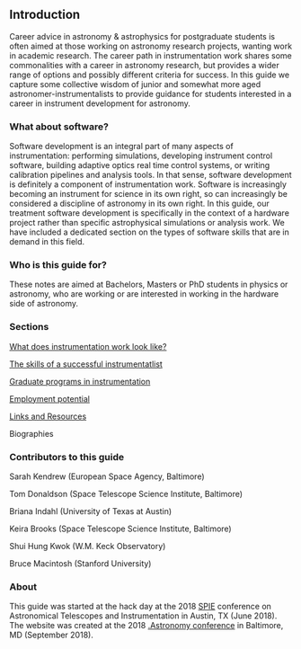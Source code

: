 
## Introduction

Career advice in astronomy & astrophysics for postgraduate students is often aimed at those working on astronomy research projects, wanting work in academic research. The career path in instrumentation work shares some commonalities with a career in astronomy research, but provides a wider range of options and possibly different criteria for success. In this guide we capture some collective wisdom of junior and somewhat more aged astronomer-instrumentalists to provide guidance for students interested in a career in instrument development for astronomy.

### What about software?

Software development is an integral part of many aspects of instrumentation: performing simulations, developing instrument control software, building adaptive optics real time control systems, or writing calibration pipelines and analysis tools. In that sense, software development is definitely a component of instrumentation work. Software is increasingly becoming an instrument for science in its own right, so can increasingly be considered a discipline of astronomy in its own right. In this guide, our treatment software development is specifically in the context of a hardware project rather than specific astrophysical simulations or analysis work. We have included a dedicated section on the types of software skills that are in demand in this field.

### Who is this guide for?

These notes are aimed at Bachelors, Masters or PhD students in physics or astronomy, who are working or are interested in working in the hardware side of astronomy.


### Sections

[What does instrumentation work look like?](instrumentation-what.md)

[The skills of a successful instrumentatlist](instrumentation-skills.md)

[Graduate programs in instrumentation](graduate-programs.md)

[Employment potential](employment.md)

[Links and Resources](resources.md)

Biographies

### Contributors to this guide

Sarah Kendrew (European Space Agency, Baltimore)

Tom Donaldson (Space Telescope Science Institute, Baltimore)

Briana Indahl (University of Texas at Austin)

Keira Brooks (Space Telescope Science Institute, Baltimore)

Shui Hung Kwok (W.M. Keck Observatory)

Bruce Macintosh (Stanford University)

### About

This guide was started at the hack day at the 2018 [SPIE](http://www.spie.org) conference on Astronomical Telescopes and Instrumentation in Austin, TX (June 2018). The website was created at the 2018 [.Astronomy conference](http://www.dotastronomy.com) in Baltimore, MD (September 2018).
